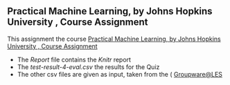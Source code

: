 ## Practical Machine Learning, by Johns Hopkins University , Course Assignment

This assignment the course  <a href="https://www.coursera.org/learn/practical-machine-learning/"> Practical Machine Learning, by Johns Hopkins University , Course Assignment</a>
* The *Report* file contains the *Knitr* report 
* The *test-result-4-eval.csv* the results for the Quiz
* The other csv files are given as input, taken from the ( <a href="http://groupware.les.inf.puc-rio.br/har"> Groupware@LES</a>



